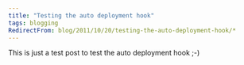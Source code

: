 ```yaml
---
title: "Testing the auto deployment hook"
tags: blogging
RedirectFrom: blog/2011/10/20/testing-the-auto-deployment-hook/*
---
```


This is just a test post to test the auto deployment hook ;-)
